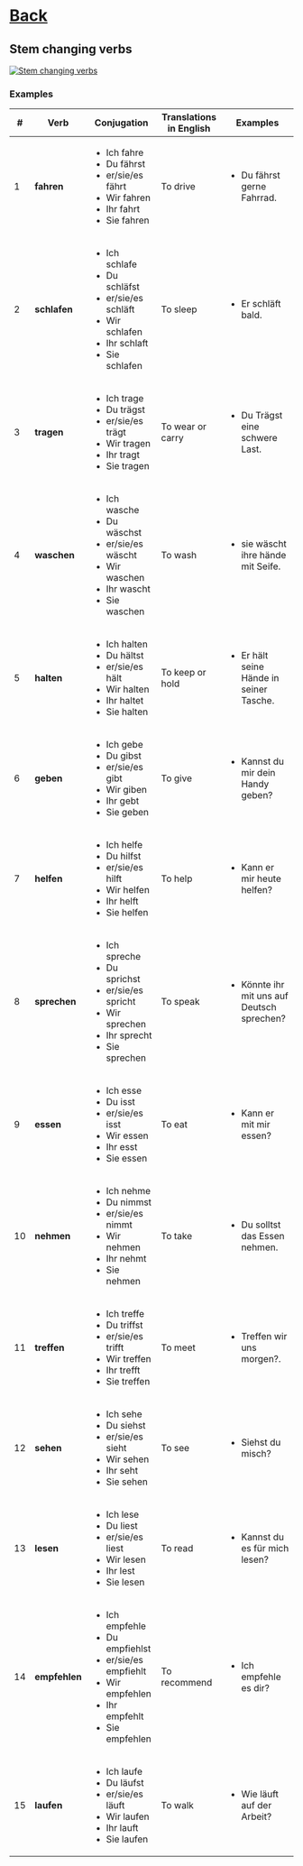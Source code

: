 # [Back](../a1/README.md)

## Stem changing verbs

<a href="https://www.youtube.com/watch?v=fVr8sZ9Q5nQ&list=PL5QyCnFPRx0GxaFjdAVkx7K9TfEklY4sg&index=11" target="_blank">
    <img src="http://i3.ytimg.com/vi/fVr8sZ9Q5nQ/maxresdefault.jpg" 
    alt="Stem changing verbs"/></a>

### Examples
<table>
 <thead>
  <tr>
   <th>#</th>
   <th>Verb</th>
   <th>Conjugation</th>
   <th>Translations in English</th>
   <th>Examples</th>
  </tr>
 </thead>
 <tbody>
  <tr>
   <td>1</td>
   <td><strong>fahren</strong></td>
   <td>
    <ul>
     <li>Ich fahre</li>
     <li>Du fährst</li>
     <li>er/sie/es fährt</li>
     <li>Wir fahren</li>
     <li>Ihr fahrt</li>
     <li>Sie fahren</li>
    </ul>
   </td>
   <td>To drive</td>
   <td>
    <ul>
     <li>Du fährst gerne Fahrrad.</li>
    </ul>
   </td>
  </tr>
  <tr>
   <td>2</td>
   <td><strong>schlafen</strong></td>
   <td>
    <ul>
     <li>Ich schlafe</li>
     <li>Du schläfst</li>
     <li>er/sie/es schläft</li>
     <li>Wir schlafen</li>
     <li>Ihr schlaft</li>
     <li>Sie schlafen</li>
    </ul>
   </td>
   <td>To sleep</td>
   <td>
    <ul>
     <li>Er schläft bald.</li>
    </ul>
   </td>
  </tr>
  <tr>
   <td>3</td>
   <td><strong>tragen</strong></td>
   <td>
    <ul>
     <li>Ich trage</li>
     <li>Du trägst</li>
     <li>er/sie/es trägt</li>
     <li>Wir tragen</li>
     <li>Ihr tragt</li>
     <li>Sie tragen</li>
    </ul>
   </td>
   <td>To wear or carry</td>
   <td>
    <ul>
     <li>Du Trägst eine schwere Last.</li>
    </ul>
   </td>
  </tr>
  <tr>
   <td>4</td>
   <td><strong>waschen</strong></td>
   <td>
    <ul>
     <li>Ich wasche</li>
     <li>Du wäschst</li>
     <li>er/sie/es wäscht</li>
     <li>Wir waschen</li>
     <li>Ihr wascht</li>
     <li>Sie waschen</li>
    </ul>
   </td>
   <td>To wash</td>
   <td>
    <ul>
     <li>sie wäscht ihre hände mit Seife.</li>
    </ul>
   </td>
  </tr>
  <tr>
   <td>5</td>
   <td><strong>halten</strong></td>
   <td>
    <ul>
     <li>Ich halten</li>
     <li>Du hältst</li>
     <li>er/sie/es hält</li>
     <li>Wir halten</li>
     <li>Ihr haltet</li>
     <li>Sie halten</li>
    </ul>
   </td>
   <td>To keep or hold</td>
   <td>
    <ul>
     <li>Er hält seine Hände in seiner Tasche.</li>
    </ul>
   </td>
  </tr>
  <tr>
   <td>6</td>
   <td><strong>geben</strong></td>
   <td>
    <ul>
     <li>Ich gebe</li>
     <li>Du gibst</li>
     <li>er/sie/es gibt</li>
     <li>Wir giben</li>
     <li>Ihr gebt</li>
     <li>Sie geben</li>
    </ul>
   </td>
   <td>To give</td>
   <td>
    <ul>
     <li>Kannst du mir dein Handy geben?</li>
    </ul>
   </td>
  </tr>
  <tr>
   <td>7</td>
   <td><strong>helfen</strong></td>
   <td>
    <ul>
     <li>Ich helfe</li>
     <li>Du hilfst</li>
     <li>er/sie/es hilft</li>
     <li>Wir helfen</li>
     <li>Ihr helft</li>
     <li>Sie helfen</li>
    </ul>
   </td>
   <td>To help</td>
   <td>
    <ul>
     <li>Kann er mir heute helfen?</li>
    </ul>
   </td>
  </tr>
  <tr>
   <td>8</td>
   <td><strong>sprechen</strong></td>
   <td>
    <ul>
     <li>Ich spreche</li>
     <li>Du sprichst</li>
     <li>er/sie/es spricht</li>
     <li>Wir sprechen</li>
     <li>Ihr sprecht</li>
     <li>Sie sprechen</li>
    </ul>
   </td>
   <td>To speak</td>
   <td>
    <ul>
     <li>Könnte ihr mit uns auf Deutsch sprechen?</li>
    </ul>
   </td>
  </tr>
  <tr>
   <td>9</td>
   <td><strong>essen</strong></td>
   <td>
    <ul>
     <li>Ich esse</li>
     <li>Du isst</li>
     <li>er/sie/es isst</li>
     <li>Wir essen</li>
     <li>Ihr esst</li>
     <li>Sie essen</li>
    </ul>
   </td>
   <td>To eat</td>
   <td>
    <ul>
     <li>Kann er mit mir essen?</li>
    </ul>
   </td>
  </tr>
  <tr>
   <td>10</td>
   <td><strong>nehmen</strong></td>
   <td>
    <ul>
     <li>Ich nehme</li>
     <li>Du nimmst</li>
     <li>er/sie/es nimmt</li>
     <li>Wir nehmen</li>
     <li>Ihr nehmt</li>
     <li>Sie nehmen</li>
    </ul>
   </td>
   <td>To take</td>
   <td>
    <ul>
     <li>Du solltst das Essen nehmen.</li>
    </ul>
   </td>
  </tr>
  <tr>
   <td>11</td>
   <td><strong>treffen</strong></td>
   <td>
    <ul>
     <li>Ich treffe</li>
     <li>Du triffst</li>
     <li>er/sie/es trifft</li>
     <li>Wir treffen</li>
     <li>Ihr trefft</li>
     <li>Sie treffen</li>
    </ul>
   </td>
   <td>To meet</td>
   <td>
    <ul>
     <li>Treffen wir uns morgen?.</li>
    </ul>
   </td>
  </tr>
  <tr>
   <td>12</td>
   <td><strong>sehen</strong></td>
   <td>
    <ul>
     <li>Ich sehe</li>
     <li>Du siehst</li>
     <li>er/sie/es sieht</li>
     <li>Wir sehen</li>
     <li>Ihr seht</li>
     <li>Sie sehen</li>
    </ul>
   </td>
   <td>To see</td>
   <td>
    <ul>
     <li>Siehst du misch?</li>
    </ul>
   </td>
  </tr>
  <tr>
   <td>13</td>
   <td><strong>lesen</strong></td>
   <td>
    <ul>
     <li>Ich lese</li>
     <li>Du liest</li>
     <li>er/sie/es liest</li>
     <li>Wir lesen</li>
     <li>Ihr lest</li>
     <li>Sie lesen</li>
    </ul>
   </td>
   <td>To read</td>
   <td>
    <ul>
     <li>Kannst du es für mich lesen?</li>
    </ul>
   </td>
  </tr>
  <tr>
   <td>14</td>
   <td><strong>empfehlen</strong></td>
   <td>
    <ul>
     <li>Ich empfehle</li>
     <li>Du empfiehlst</li>
     <li>er/sie/es empfiehlt</li>
     <li>Wir empfehlen</li>
     <li>Ihr empfehlt</li>
     <li>Sie empfehlen</li>
    </ul>
   </td>
   <td>To recommend</td>
   <td>
    <ul>
     <li>Ich empfehle es dir?</li>
    </ul>
   </td>
  </tr>
  <tr>
   <td>15</td>
   <td><strong>laufen</strong></td>
   <td>
    <ul>
     <li>Ich laufe</li>
     <li>Du läufst</li>
     <li>er/sie/es läuft</li>
     <li>Wir laufen</li>
     <li>Ihr lauft</li>
     <li>Sie laufen</li>
    </ul>
   </td>
   <td>To walk</td>
   <td>
    <ul>
     <li>Wie läuft auf der Arbeit?</li>
    </ul>
   </td>
  </tr>
 </tbody>
</table>
